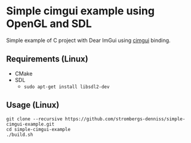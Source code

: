 # Simple cimgui example using OpenGL and SDL

Simple example of C project with Dear ImGui using [cimgui](https://github.com/cimgui/cimgui) binding.

## Requirements (Linux)

* CMake
* SDL
    * `sudo apt-get install libsdl2-dev`

## Usage (Linux)

    git clone --recursive https://github.com/strombergs-denniss/simple-cimgui-example.git
    cd simple-cimgui-example
    ./build.sh
